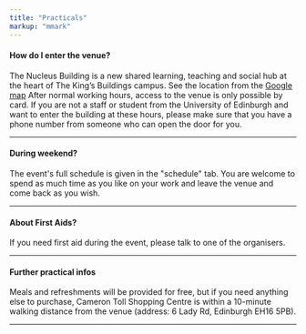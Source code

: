 ```yaml
---
title: "Practicals"
markup: "mmark"
---
```


#### <i class="fas fa-question-circle fa-fw"></i> How do I enter the venue?

The Nucleus Building is a new shared learning, teaching and social hub at the heart of The King’s Buildings campus. See the location from the [Google map](https://www.google.com/maps/place/The+Nucleus+Building,+The+University+of+Edinburgh/@55.9228707,-3.1739974,15z/data=!4m2!3m1!1s0x0:0x30d53c72c9accbd8?sa=X&ved=2ahUKEwi0sZeD4KuEAxUAZ0EAHTvaDQsQ_BJ6BAgPEAA)
After normal working hours, access to the venue is only possible by card. If you are not a staff or student from the University of Edinburgh and want to enter the building at these hours, please make sure that you have a phone number from someone who can open the door for you.

---

#### <i class="fas fa-question-circle fa-fw"></i> During weekend?

The event's full schedule is given in the "schedule" tab. You are welcome to spend as much time as you like on your work and leave the venue and come back as you wish. 

---

#### <i class="fas fa-question-circle fa-fw"></i> About First Aids?</h4>

If you need first aid during the event, please talk to one of the organisers. 

---

#### <i class="fas fa-question-circle fa-fw"></i> Further practical infos</h4>

Meals and refreshments will be provided for free, but if you need anything else to purchase, Cameron Toll Shopping Centre is within a 10-minute walking distance from the venue (address: 6 Lady Rd, Edinburgh EH16 5PB). 

---


